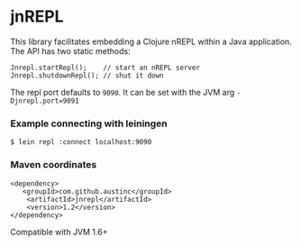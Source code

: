 # jnREPL
This library facilitates embedding a Clojure nREPL within a Java application.
The API has two static methods:

    Jnrepl.startRepl();    // start an nREPL server
    Jnrepl.shutdownRepl(); // shut it down


The repl port defaults to `9090`. It can be set with the JVM arg `-Djnrepl.port=9091`


### Example connecting with leiningen

`$ lein repl :connect localhost:9090`

### Maven coordinates

    <dependency>
       <groupId>com.github.austinc</groupId>
        <artifactId>jnrepl</artifactId>
        <version>1.2</version>
    </dependency>

Compatible with JVM 1.6+

